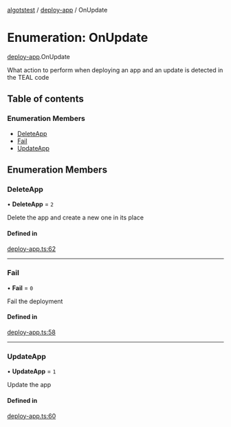 [algotstest](../README.md) / [deploy-app](../modules/deploy_app.md) / OnUpdate

# Enumeration: OnUpdate

[deploy-app](../modules/deploy_app.md).OnUpdate

What action to perform when deploying an app and an update is detected in the TEAL code

## Table of contents

### Enumeration Members

- [DeleteApp](deploy_app.OnUpdate.md#deleteapp)
- [Fail](deploy_app.OnUpdate.md#fail)
- [UpdateApp](deploy_app.OnUpdate.md#updateapp)

## Enumeration Members

### DeleteApp

• **DeleteApp** = ``2``

Delete the app and create a new one in its place

#### Defined in

[deploy-app.ts:62](https://github.com/algorandfoundation/algokit-utils-ts/blob/4edaa90/src/deploy-app.ts#L62)

___

### Fail

• **Fail** = ``0``

Fail the deployment

#### Defined in

[deploy-app.ts:58](https://github.com/algorandfoundation/algokit-utils-ts/blob/4edaa90/src/deploy-app.ts#L58)

___

### UpdateApp

• **UpdateApp** = ``1``

Update the app

#### Defined in

[deploy-app.ts:60](https://github.com/algorandfoundation/algokit-utils-ts/blob/4edaa90/src/deploy-app.ts#L60)
